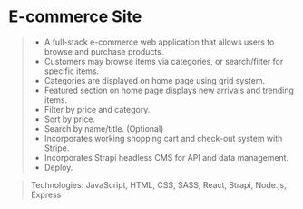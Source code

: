# E-commerce Site

>- A full-stack e-commerce web application that allows users to browse and purchase products.
>- Customers may browse items via categories, or search/filter for specific items.
>- Categories are displayed on home page using grid system.
>- Featured section on home page displays new arrivals and trending items.
>- Filter by price and category.
>- Sort by price.
>- Search by name/title. (Optional)
>- Incorporates working shopping cart and check-out system with Stripe.
>- Incorporates Strapi headless CMS for API and data management.
>- Deploy.

> Technologies:  JavaScript, HTML, CSS, SASS, React, Strapi, Node.js, Express
